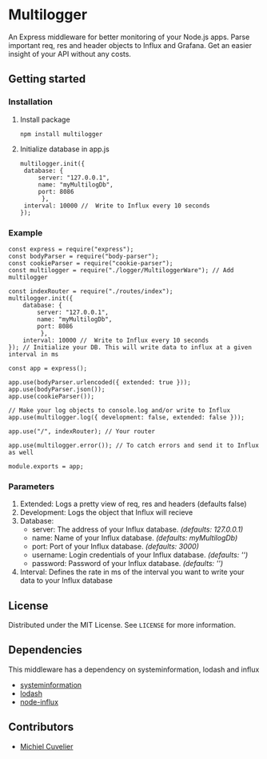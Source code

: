 # Multilogger

An Express middleware for better monitoring of your Node.js apps.
Parse important req, res and header objects to Influx and Grafana. Get an easier insight of your API without any costs.

## Getting started

### Installation

1. Install package
   ```
   npm install multilogger
   ```
2. Initialize database in app.js
   ```
   multilogger.init({
    database: {
        server: "127.0.0.1",
        name: "myMultilogDb",
        port: 8086
         },
    interval: 10000 //  Write to Influx every 10 seconds
   });
    ```

### Example

```
const express = require("express");
const bodyParser = require("body-parser");
const cookieParser = require("cookie-parser");
const multilogger = require("./logger/MultiloggerWare"); // Add multilogger

const indexRouter = require("./routes/index");
multilogger.init({
    database: {
        server: "127.0.0.1",
        name: "myMultilogDb",
        port: 8086
         },
    interval: 10000 //  Write to Influx every 10 seconds
}); // Initialize your DB. This will write data to influx at a given interval in ms

const app = express();

app.use(bodyParser.urlencoded({ extended: true }));
app.use(bodyParser.json());
app.use(cookieParser());

// Make your log objects to console.log and/or write to Influx
app.use(multilogger.log({ development: false, extended: false }));

app.use("/", indexRouter); // Your router

app.use(multilogger.error()); // To catch errors and send it to Influx as well

module.exports = app;

```
### Parameters

1. Extended: Logs a pretty view of req, res and headers (defaults false)
2. Development: Logs the object that Influx will recieve
3. Database:
    *   server: The address of your Influx database. _(defaults: 127.0.0.1)_
    *   name: Name of your Influx database. _(defaults: myMultilogDb)_
    *   port: Port of your Influx database. _(defaults: 3000)_
    *   username: Login credentials of your Influx database. _(defaults: '')_
    *   password: Password of your Influx database. _(defaults: '')_
4. Interval: Defines the rate in ms of the interval you want to write your data to your Influx database

## License

Distributed under the MIT License. See `LICENSE` for more information.

## Dependencies
This middleware has a dependency on systeminformation, lodash and influx

*   [systeminformation](https://github.com/sebhildebrandt/systeminformation)
*   [lodash](https://lodash.com/)
*   [node-influx](https://www.npmjs.com/package/influx)

## Contributors
*   [Michiel Cuvelier](https://github.com/cuvelierm)